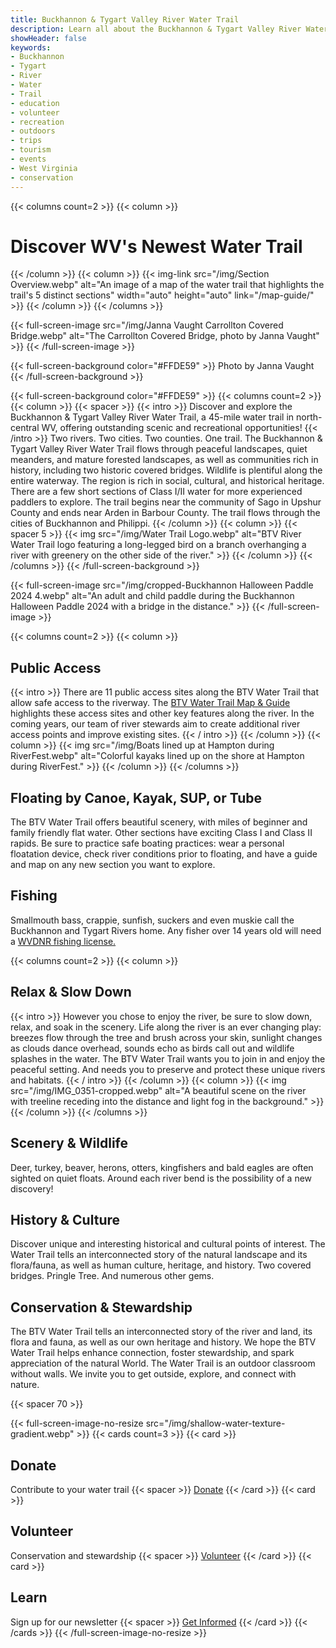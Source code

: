 ```yaml
---
title: Buckhannon & Tygart Valley River Water Trail
description: Learn all about the Buckhannon & Tygart Valley River Water Trail—trips, events, volunteer opportunities, and much more.
showHeader: false
keywords:
- Buckhannon
- Tygart
- River
- Water
- Trail
- education
- volunteer
- recreation
- outdoors
- trips
- tourism
- events
- West Virginia
- conservation
---
```



{{< columns count=2 >}}
{{< column >}}
# Discover WV's Newest Water Trail
{{< /column >}}
{{< column >}}
{{< img-link src="/img/Section Overview.webp" alt="An image of a map of the water trail that highlights the trail's 5 distinct sections" width="auto" height="auto" link="/map-guide/" >}}
{{< /column >}}
{{< /columns >}}

{{< full-screen-image src="/img/Janna Vaught Carrollton Covered Bridge.webp" alt="The Carrollton Covered Bridge, photo by Janna Vaught" >}}
{{< /full-screen-image >}}

{{< full-screen-background color="#FFDE59" >}}
Photo by Janna Vaught
{{< /full-screen-background >}}

{{< full-screen-background color="#FFDE59" >}}
{{< columns count=2 >}}
{{< column >}}
{{< spacer >}}
{{< intro >}}
Discover and explore the Buckhannon & Tygart Valley River Water Trail, a 45-mile water trail in north-central WV, offering outstanding scenic and recreational opportunities! 
{{< /intro >}}
Two rivers. Two cities. Two counties. One trail. The Buckhannon & Tygart Valley River Water Trail flows through peaceful landscapes, quiet meanders, and mature forested landscapes, as well as communities rich in history, including two historic covered bridges. Wildlife is plentiful along the entire waterway. The region is rich in social, cultural, and historical heritage. There are a few short sections of Class I/II water for more experienced paddlers to explore. The trail begins near the community of Sago in Upshur County and ends near Arden in Barbour County. The trail flows through the cities of Buckhannon and Philippi.
{{< /column >}}
{{< column >}}
{{< spacer 5 >}}
{{< img src="/img/Water Trail Logo.webp" alt="BTV River Water Trail logo featuring a long-legged bird on a branch overhanging a river with greenery on the other side of the river." >}}
{{< /column >}}
{{< /columns >}}
{{< /full-screen-background >}}

{{< full-screen-image src="/img/cropped-Buckhannon Halloween Paddle 2024 4.webp" alt="An adult and child paddle during the Buckhannon Halloween Paddle 2024 with a bridge in the distance." >}}
{{< /full-screen-image >}}

{{< columns count=2 >}}
{{< column >}}
## Public Access 
{{< intro >}}
There are 11 public access sites along the BTV Water Trail that allow safe access to the riverway. The [BTV Water Trail Map & Guide](/map-guide) highlights these access sites and other key features along the river. In the coming years, our team of river stewards aim to create additional river access points and improve existing sites. 
{{< / intro >}}
{{< /column >}}
{{< column >}}
{{< img src="/img/Boats lined up at Hampton during RiverFest.webp" alt="Colorful kayaks lined up on the shore at Hampton during RiverFest." >}}
{{< /column >}}
{{< /columns >}}

## Floating by Canoe, Kayak, SUP, or Tube 
The BTV Water Trail offers beautiful scenery, with miles of beginner and family friendly flat water. Other sections have exciting Class I and Class II rapids. Be sure to practice safe boating practices: wear a personal floatation device, check river conditions prior to floating, and have a guide and map on any new section you want to explore.

## Fishing
Smallmouth bass, crappie, sunfish, suckers and even muskie call the Buckhannon and Tygart Rivers home. Any fisher over 14 years old will need a [WVDNR fishing license.](https://www.wvhunt.com/login)

{{< columns count=2 >}}
{{< column >}}
## Relax & Slow Down 
{{< intro >}}
However you chose to enjoy the river, be sure to slow down, relax, and soak in the scenery. Life along the river is an ever changing play: breezes flow through the tree and brush across your skin, sunlight changes as clouds dance overhead, sounds echo as birds call out and wildlife splashes in the water. The BTV Water Trail wants you to join in and enjoy the peaceful setting. And needs you to preserve and protect these unique rivers and habitats. 
{{< / intro >}}
{{< /column >}}
{{< column >}}
{{< img src="/img/IMG_0351-cropped.webp" alt="A beautiful scene on the river with treeline receding into the distance and light fog in the background." >}}
{{< /column >}}
{{< /columns >}}

## Scenery & Wildlife
Deer, turkey, beaver, herons, otters, kingfishers and bald eagles are often sighted on quiet floats. Around each river bend is the possibility of a new discovery!

## History & Culture 
Discover unique and interesting historical and cultural points of interest. The Water Trail tells an interconnected story of the natural landscape and its flora/fauna, as well as human culture, heritage, and history. Two covered bridges. Pringle Tree. And numerous other gems. 

## Conservation & Stewardship 
The BTV Water Trail tells an interconnected story of the river and land, its
flora and fauna, as well as our own heritage and history. We hope the BTV Water Trail helps enhance connection, foster stewardship, and spark appreciation of the natural World. The Water Trail is an outdoor classroom without walls. We invite you to get outside, explore, and connect with nature.    

{{< spacer 70 >}}

{{< full-screen-image-no-resize src="/img/shallow-water-texture-gradient.webp" >}}
{{< cards count=3 >}}
{{< card >}}
## Donate
Contribute to your water trail
{{< spacer >}}
[Donate](/donate)
{{< /card >}}
{{< card >}}
## Volunteer
Conservation and stewardship
{{< spacer >}}
[Volunteer](/conservation-stewardship)
{{< /card >}}
{{< card >}}
## Learn
Sign up for our newsletter
{{< spacer >}}
[Get Informed](/newsletter)
{{< /card >}}
{{< /cards >}}
{{< /full-screen-image-no-resize  >}}
